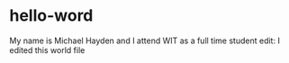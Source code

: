 # hello-word
My name is Michael Hayden and I attend WIT as a full time student
edit: I edited this world file

